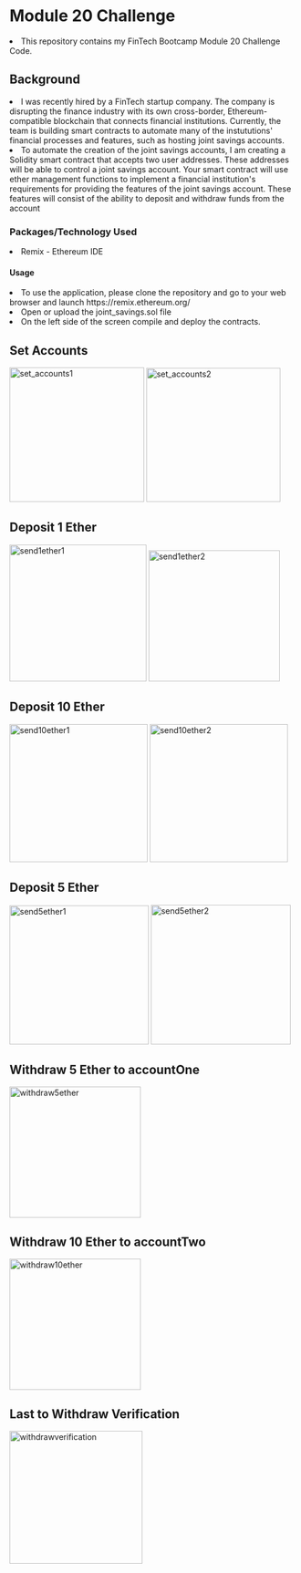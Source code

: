 <h1>Module 20 Challenge</h1>
<li>This repository contains my FinTech Bootcamp Module 20 Challenge Code.</li>
<h2>Background</h2>
<li>I was recently hired by a FinTech startup company. The company is disrupting the finance industry with its own cross-border, Ethereum-compatible blockchain that connects financial institutions. Currently, the team is building smart contracts to automate many of the instututions' financial processes and features, such as hosting joint savings accounts.</li>
<li>To automate the creation of the joint savings accounts, I am creating a Solidity smart contract that accepts two user addresses. These addresses will be able to control a joint savings account. Your smart contract will use ether management functions to implement a financial institution's requirements for providing the features of the joint savings account. These features will consist of the ability to deposit and withdraw funds from the account</li>
<h3>Packages/Technology Used</h3>
<li>Remix - Ethereum IDE</li>
<h4>Usage</h4>
<li>To use the application, please clone the repository and go to your web browser and launch https://remix.ethereum.org/</li>
<li>Open or upload the joint_savings.sol file</li>
<li>On the left side of the screen compile and deploy the contracts.</li>
<h2>Set Accounts</h2>
<img width="236" alt="set_accounts1" src="https://user-images.githubusercontent.com/113187706/221377739-49e299ff-6969-4cab-abe5-4fc5152bf0aa.png">
<img width="235" alt="set_accounts2" src="https://user-images.githubusercontent.com/113187706/221377741-4003629d-4e8f-40f7-9cf9-b33478482035.png">
<h2>Deposit 1 Ether</h2>
<img width="240" alt="send1ether1" src="https://user-images.githubusercontent.com/113187706/221377770-9f02d20e-6180-4ff7-87ee-2347be45fd4e.png">
<img width="230" alt="send1ether2" src="https://user-images.githubusercontent.com/113187706/221377781-fdd85abb-75fd-4890-8949-a087adb8097c.png">
<h2>Deposit 10 Ether</h2>
<img width="242" alt="send10ether1" src="https://user-images.githubusercontent.com/113187706/221377794-a8f868a8-175a-4aa9-813d-5e865ee7ee2d.png">
<img width="242" alt="send10ether2" src="https://user-images.githubusercontent.com/113187706/221377802-f93a4c3a-3b14-4f0e-9704-ac2c5bf9b2b8.png">
<h2>Deposit 5 Ether</h2>
<img width="244" alt="send5ether1" src="https://user-images.githubusercontent.com/113187706/221377816-ec47f71b-4aee-47f0-b45b-e1db4bab2d6b.png">
<img width="245" alt="send5ether2" src="https://user-images.githubusercontent.com/113187706/221377827-258bddc0-8481-4d5b-a230-677b3c65d3a2.png">
<h2>Withdraw 5 Ether to accountOne</h2>
<img width="230" alt="withdraw5ether" src="https://user-images.githubusercontent.com/113187706/221377864-2c4e6cb1-c97b-4b74-9c6a-334578ff8473.png">
<h2>Withdraw 10 Ether to accountTwo</h2>
<img width="230" alt="withdraw10ether" src="https://user-images.githubusercontent.com/113187706/221377879-b24031b9-67dc-470d-bfb1-1f7eae7ee7f4.png">
<h2>Last to Withdraw Verification</h2>
<img width="233" alt="withdrawverification" src="https://user-images.githubusercontent.com/113187706/221377911-dd877888-cf2e-4ea0-8f90-57a16cd48fc3.png">
